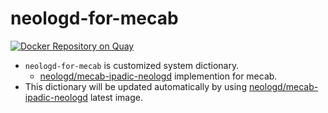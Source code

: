 # neologd-for-mecab
[![Docker Repository on Quay](https://quay.io/repository/saorio/neologd-for-mecab/status "Docker Repository on Quay")](https://quay.io/repository/saorio/neologd-for-mecab)

- `neologd-for-mecab` is customized system dictionary.
    - [neologd/mecab-ipadic-neologd](https://github.com/neologd/mecab-ipadic-neologd) implemention for mecab.
- This dictionary will be updated automatically by using [neologd/mecab-ipadic-neologd](https://github.com/neologd/mecab-ipadic-neologd) latest image.
